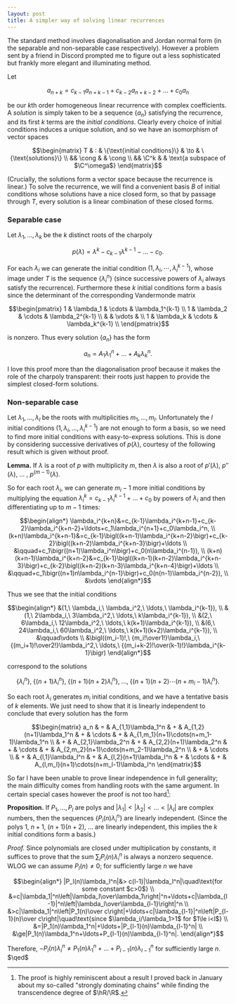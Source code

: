 ```yaml
---
layout: post
title: A simpler way of solving linear recurrences
---
```


The standard method involves diagonalisation and Jordan normal form
(in the separable and non-separable case respectively). However a
problem sent by a friend in Discord prompted me to figure out a less
sophisticated but frankly more elegant and illuminating method.

Let

$$a_{n+k}=c_{k-1}a_{n+k-1}+c_{k-2}a_{n+k-2}+\ldots+c_0a_n$$

be our $k$th order homogeneous linear recurrence with complex
coefficients. A *solution* is simply taken to be a sequence $\{a_n\}$
satisfying the recurrence, and its first $k$ terms are the *initial
conditions*. Clearly every choice of initial conditions induces a
unique solution, and so we have an isomorphism of vector spaces

$$\begin{matrix}
T & : & \{\text{initial conditions}\} & \to & \{\text{solutions}\} \\
&& \cong & & \cong \\
&& \C^k & & \text{a subspace of $\C^\omega$}
\end{matrix}$$

(Crucially, the solutions form a vector space because the recurrence
is linear.) To solve the recurrence, we will find a convenient basis
$B$ of initial conditions whose solutions have a nice closed form, so
that by passage through $T$, every solution is a linear combination of
these closed forms.

### Separable case

Let $\lambda_1,\ldots,\lambda_k$ be the $k$ distinct roots of the charpoly

$$p(\lambda)=\lambda^k-c_{k-1}\lambda^{k-1}-\ldots-c_0.$$

For each $\lambda_i$ we can generate the initial condition
$(1,\lambda_i,\cdots,\lambda_i^{k-1})$, whose image under $T$ is the
sequence $\{\lambda_i^n\}$ (since successive powers of $\lambda_i$
always satisfy the recurrence). Furthermore these $k$ initial
conditions form a basis since the determinant of the corresponding
Vandermonde matrix

$$\begin{pmatrix}
1 & \lambda_1 & \cdots & \lambda_1^{k-1} \\
1 & \lambda_2 & \cdots & \lambda_2^{k-1} \\
& & \vdots & \\
1 & \lambda_k & \cdots & \lambda_k^{k-1} \\
\end{pmatrix}$$

is nonzero. Thus every solution $\{a_n\}$ has the form

$$a_n = A_1\lambda_1^n+\ldots+A_k\lambda_k^n.$$

I love this proof more than the diagonalisation proof because it makes
the role of the charpoly transparent: their roots just happen to
provide the simplest closed-form solutions.

### Non-separable case

Let $\lambda_1,\ldots,\lambda_l$ be the roots with multiplicities
$m_1,\ldots,m_l$. Unfortunately the $l$ initial conditions
$(1,\lambda_i,\ldots,\lambda_i^{k-1})$ are not enough to form a basis,
so we need to find more initial conditions with easy-to-express
solutions. This is done by considering successive derivatives of
$p(\lambda)$, courtesy of the following result which is given without
proof.

**Lemma.** If $\lambda$ is a root of $p$ with multiplicity $m$, then
  $\lambda$ is also a root of
  $p'(\lambda)$, $p''(\lambda)$, $\ldots$ , $p^{(m-1)}(\lambda)$.

So for each root $\lambda_i$, we can generate $m_i-1$ more initial
conditions by multiplying the equation
$\lambda_i^k=c_{k-1}\lambda_i^{k-1}+\ldots+c_0$ by powers of
$\lambda_i$ and then differentiating up to $m-1$ times:

$$\begin{align*}
\lambda_i^{k+n}&=c_{k-1}\lambda_i^{k+n-1}+c_{k-2}\lambda_i^{k+n-2}+\ldots+c_1\lambda_i^{n+1}+c_0\lambda_i^n, \\
(k+n)\lambda_i^{k+n-1}&=c_{k-1}\bigl((k+n-1)\lambda_i^{k+n-2}\bigr)+c_{k-2}\bigl((k+n-2)\lambda_i^{k+n-3}\bigr)+\ldots \\
&\qquad+c_1\bigr((n+1)\lambda_i^n\bigr)+c_0(n\lambda_i^{n-1}), \\
(k+n)(k+n-1)\lambda_i^{k+n-2}&=c_{k-1}\bigl((k+n-1)(k+n-2)\lambda_i^{k+n-3}\bigr)+c_{k-2}\bigl((k+n-2)(k+n-3)\lambda_i^{k+n-4}\bigr)+\ldots \\
&\qquad+c_1\bigr((n+1)n\lambda_i^{n-1}\bigr)+c_0(n(n-1)\lambda_i^{n-2}), \\
&\vdots
\end{align*}$$

Thus we see that the initial conditions

$$\begin{align*}
&(1,\ \lambda_i,\ \lambda_i^2,\ \ldots,\  \lambda_i^{k-1}), \\
&(1,\ 2\lambda_i,\ 3\lambda_i^2,\ \ldots,\  k\lambda_i^{k-1}), \\
&(2,\ 6\lambda_i,\ 12\lambda_i^2,\ \ldots,\ k(k+1)\lambda_i^{k-1}), \\
&(6,\ 24\lambda_i,\ 60\lambda_i^2,\ \ldots,\ k(k+1)(k+2)\lambda_i^{k-1}), \\
&\qquad\vdots \\
&\bigl((m_i-1)!,\ {m_i!\over1!}\lambda_i,\ {(m_i+1)!\over2!}\lambda_i^2,\ \ldots,\ {(m_i+k-2)!\over(k-1)!}\lambda_i^{k-1}\bigr)
\end{align*}$$

correspond to the solutions

$$\bigl\{\lambda_i^n\bigr\},\;\bigl\{(n+1)\lambda_i^n\bigr\},\;\bigl\{(n+1)(n+2)\lambda_i^n\bigr\},\;\ldots,\;\bigl\{(n+1)(n+2)\cdots(n+m_i-1)\lambda_i^n\bigr\}.$$

So each root $\lambda_i$ generates $m_i$ initial conditions, and we have a tentative basis of $k$ elements. We just need to show that it is linearly independent to conclude that every solution has the form

$$\begin{matrix}
a_n & = & A_{1,1}\lambda_1^n & + & A_{1,2}(n+1)\lambda_1^n & + & \cdots & + & A_{1,m_1}(n+1)\cdots(n+m_1-1)\lambda_1^n \\
& + & A_{2,1}\lambda_2^n & + & A_{2,2}(n+1)\lambda_2^n & + & \cdots & + & A_{2,m_2}(n+1)\cdots(n+m_2-1)\lambda_2^n \\
& + & \cdots \\
& + & A_{l,1}\lambda_l^n & + & A_{l,2}(n+1)\lambda_l^n & + & \cdots & + & A_{l,m_l}(n+1)\cdots(n+m_l-1)\lambda_l^n
\end{matrix}$$

So far I have been unable to prove linear independence in full
generality; the main difficulty comes from handling roots with the
same argument. In certain special cases however the proof is not too
hard[^1]:

**Proposition.** If $P_1,\ldots,P_l$ are polys and
  $|\lambda_1|<|\lambda_2|<\ldots<|\lambda_l|$ are complex numbers,
  then the sequences $\{P_i(n)\lambda_i^n\}$ are linearly
  independent. (Since the polys $1,\ n+1,\ (n+1)(n+2),\ \ldots$ are
  linearly independent, this implies the $k$ initial conditions form a
  basis.)

*Proof.* Since polynomials are closed under multiplication by constants, it suffices to prove that the sum $\sum_i P_i(n)\lambda_i^n$ is always a nonzero sequence. WLOG we can assume $P_l(n)\neq0$; for sufficiently large $n$ we have

$$\begin{align*}
|P_l(n)\lambda_l^n|&> c(l-1)|\lambda_l^n|\quad\text{for some constant $c>0$} \\
&=c|\lambda_1|^n\left|\lambda_l\over\lambda_1\right|^n+\ldots+c|\lambda_{l-1}|^n\left|\lambda_l\over\lambda_{l-1}\right|^n \\
&>c|\lambda_1|^n\left|P_1(n)\over c\right|+\ldots+c|\lambda_{l-1}|^n\left|P_{l-1}(n)\over c\right|\quad\text{since $\lambda_i/\lambda_1>1$ for $1\le i<l$} \\
&=|P_1(n)\lambda_1^n|+\ldots+|P_{l-1}(n)\lambda_{l-1}^n| \\
&\ge|P_1(n)\lambda_1^n+\ldots+P_{l-1}(n)\lambda_{l-1}^n|.
\end{align*}$$

Therefore, $-P_l(n)\lambda_l^n\neq
P_1(n)\lambda_1^n+\ldots+P_{l-1}(n)\lambda_{l-1}^n$ for sufficiently
large $n$. $\qed$

[^1]: The proof is highly reminiscent about a result I proved back in January about my so-called "strongly dominating chains" while finding the transcendence degree of $\hR/\R$.